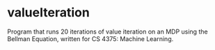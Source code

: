 # valueIteration
Program that runs 20 iterations of value iteration on an MDP using the Bellman Equation, written for CS 4375: Machine Learning.
